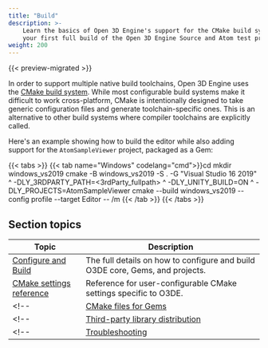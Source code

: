 ```yaml
---
title: "Build"
description: >-
    Learn the basics of Open 3D Engine's support for the CMake build system, and get started with
    your first full build of the Open 3D Engine Source and Atom test project.
weight: 200
---
```


{{< preview-migrated >}}

In order to support multiple native build toolchains, Open 3D Engine uses the [CMake build system](https://cmake.org/). While most configurable build systems make
it difficult to work cross-platform, CMake is intentionally designed to take generic configuration files and generate toolchain-specific ones. This is an alternative to other
build systems where compiler toolchains are explicitly called.

Here's an example showing how to build the editor while also adding support for the `AtomSampleViewer` project, packaged as a Gem:

<!-- TODO: Add other host platforms/toolchains here, max 1/platform -->

{{< tabs >}}
{{< tab name="Windows" codelang="cmd">}}cd <O3DE dir>
mkdir windows_vs2019
cmake -B windows_vs2019 -S . -G "Visual Studio 16 2019" ^
    -DLY_3RDPARTY_PATH=<3rdParty_fullpath> ^
    -DLY_UNITY_BUILD=ON ^
    -DLY_PROJECTS=AtomSampleViewer
cmake --build windows_vs2019 --config profile --target Editor -- /m
{{< /tab >}}
{{< /tabs >}}

## Section topics

| Topic | Description |
| --- | --- |
| [Configure and Build](./configure-and-build.md) | The full details on how to configure and build O3DE core, Gems, and projects. |
| [CMake settings reference](./reference.md) | Reference for user-configurable CMake settings specific to O3DE. |
<!-- | [CMake files for Gems](./gems.md) | How to write a CMake build file to use with a custom gem. | -->
<!-- | [Third-party library distribution](./thirdparty.md) | How to integrate with the third party packaging download system for Gems which depend on other products. | -->
<!-- | [Troubleshooting](./troubleshooting.md) | How to debug and troubleshoot CMake and build problems. | -->
